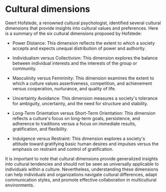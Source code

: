 # Cultural dimensions

Geert Hofstede, a renowned cultural psychologist, identified several cultural dimensions that provide insights into cultural values and preferences. Here is a summary of the six cultural dimensions proposed by Hofstede:

* Power Distance: This dimension reflects the extent to which a society accepts and expects unequal distribution of power and authority.

* Individualism versus Collectivism: This dimension explores the balance between individual interests and the interests of the group or community.

* Masculinity versus Femininity: This dimension examines the extent to which a culture values assertiveness, competition, and achievement versus cooperation, nurturance, and quality of life.

* Uncertainty Avoidance: This dimension measures a society's tolerance for ambiguity, uncertainty, and the need for structure and stability.

* Long-Term Orientation versus Short-Term Orientation: This dimension reflects a culture's focus on long-term goals, persistence, and adherence to traditions versus a focus on immediate results, gratification, and flexibility.

* Indulgence versus Restraint: This dimension explores a society's attitude toward gratifying basic human desires and impulses versus the emphasis on restraint and control of gratification.

It is important to note that cultural dimensions provide generalized insights into cultural tendencies and should not be seen as universally applicable to individuals within a culture. Nevertheless, understanding these dimensions can help individuals and organizations navigate cultural differences, adapt communication styles, and promote effective collaboration in multicultural environments.
